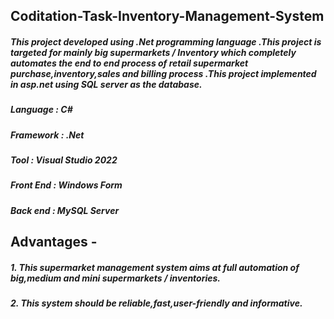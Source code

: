 ## Coditation-Task-Inventory-Management-System

##### This project developed using .Net programming language .This project is targeted for mainly big supermarkets / Inventory which completely automates the end to end process of retail supermarket purchase,inventory,sales and billing process .This project implemented in asp.net using SQL server as the database.

##### Language : C#
##### Framework : .Net
##### Tool : Visual Studio 2022
##### Front End : Windows Form
##### Back end : MySQL Server

## Advantages -
##### 1. This supermarket management system aims at full automation of big,medium and mini supermarkets / inventories.
##### 2. This system should be reliable,fast,user-friendly and informative.
